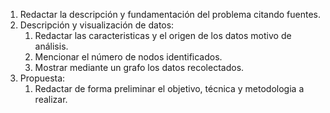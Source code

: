 1. Redactar la descripción y fundamentación del problema citando fuentes.
2. Descripción y visualización de datos:
   1. Redactar las caracteristicas y el origen de los datos motivo de análisis.
   2. Mencionar el número de nodos identificados.
   3. Mostrar mediante un grafo los datos recolectados.
3. Propuesta:
   1. Redactar de forma preliminar el objetivo, técnica y metodologia a realizar.

